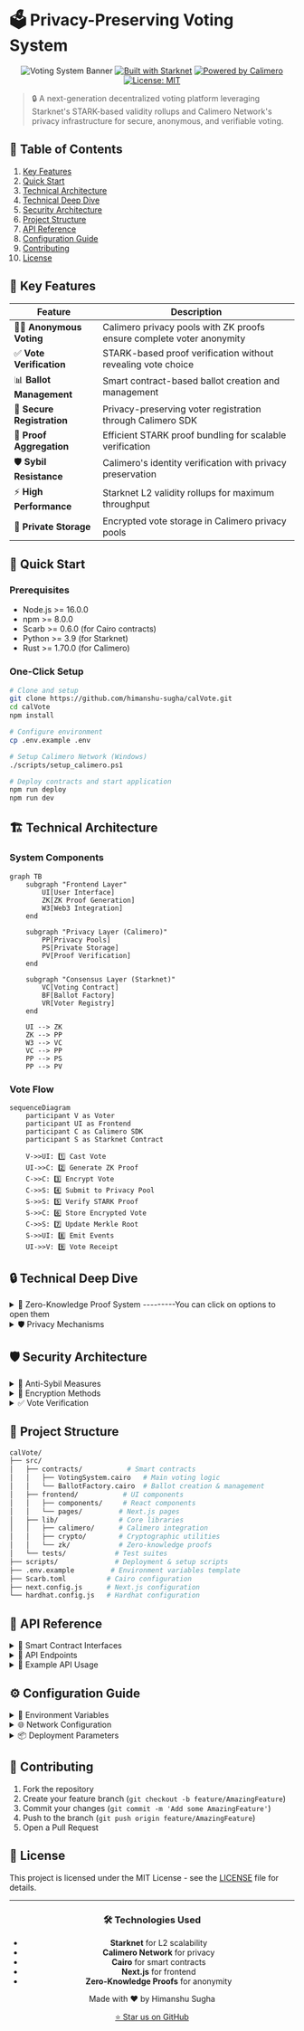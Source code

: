 # 🗳️ Privacy-Preserving Voting System

<div align="center">

![Voting System Banner](https://img.shields.io/badge/🔐_Secure_Voting-Starknet_&_Calimero-blue)
[![Built with Starknet](https://img.shields.io/badge/Built_with-Starknet-yellow.svg)](https://starknet.io)
[![Powered by Calimero](https://img.shields.io/badge/Powered_by-Calimero-purple.svg)](https://calimero.network)
[![License: MIT](https://img.shields.io/badge/License-MIT-green.svg)](https://opensource.org/licenses/MIT)

</div>

> 🔒 A next-generation decentralized voting platform leveraging Starknet's STARK-based validity rollups and Calimero Network's privacy infrastructure for secure, anonymous, and verifiable voting.

## 📑 Table of Contents
1. [Key Features](#-key-features)
2. [Quick Start](#-quick-start)
3. [Technical Architecture](#-technical-architecture)
4. [Technical Deep Dive](#-technical-deep-dive)
5. [Security Architecture](#-security-architecture)
6. [Project Structure](#-project-structure)
7. [API Reference](#-api-reference)
8. [Configuration Guide](#-configuration-guide)
9. [Contributing](#-contributing)
10. [License](#-license)

## 🌟 Key Features

<div align="center">

| Feature | Description |
|---------|-------------|
| 🕵️‍♂️ **Anonymous Voting** | Calimero privacy pools with ZK proofs ensure complete voter anonymity |
| ✅ **Vote Verification** | STARK-based proof verification without revealing vote choice |
| 📊 **Ballot Management** | Smart contract-based ballot creation and management |
| 🔑 **Secure Registration** | Privacy-preserving voter registration through Calimero SDK |
| 🔄 **Proof Aggregation** | Efficient STARK proof bundling for scalable verification |
| 🛡️ **Sybil Resistance** | Calimero's identity verification with privacy preservation |
| ⚡ **High Performance** | Starknet L2 validity rollups for maximum throughput |
| 🔐 **Private Storage** | Encrypted vote storage in Calimero privacy pools |

</div>

## 🚀 Quick Start

### Prerequisites
- Node.js >= 16.0.0
- npm >= 8.0.0
- Scarb >= 0.6.0 (for Cairo contracts)
- Python >= 3.9 (for Starknet)
- Rust >= 1.70.0 (for Calimero)

### One-Click Setup
```bash
# Clone and setup
git clone https://github.com/himanshu-sugha/calVote.git
cd calVote
npm install

# Configure environment
cp .env.example .env

# Setup Calimero Network (Windows)
./scripts/setup_calimero.ps1

# Deploy contracts and start application
npm run deploy
npm run dev
```

## 🏗️ Technical Architecture

### System Components
```mermaid
graph TB
    subgraph "Frontend Layer"
        UI[User Interface]
        ZK[ZK Proof Generation]
        W3[Web3 Integration]
    end

    subgraph "Privacy Layer (Calimero)"
        PP[Privacy Pools]
        PS[Private Storage]
        PV[Proof Verification]
    end

    subgraph "Consensus Layer (Starknet)"
        VC[Voting Contract]
        BF[Ballot Factory]
        VR[Voter Registry]
    end

    UI --> ZK
    ZK --> PP
    W3 --> VC
    VC --> PP
    PP --> PS
    PP --> PV
```

### Vote Flow
```mermaid
sequenceDiagram
    participant V as Voter
    participant UI as Frontend
    participant C as Calimero SDK
    participant S as Starknet Contract
    
    V->>UI: 1️⃣ Cast Vote
    UI->>C: 2️⃣ Generate ZK Proof
    C->>C: 3️⃣ Encrypt Vote
    C->>S: 4️⃣ Submit to Privacy Pool
    S->>S: 5️⃣ Verify STARK Proof
    S->>C: 6️⃣ Store Encrypted Vote
    C->>S: 7️⃣ Update Merkle Root
    S->>UI: 8️⃣ Emit Events
    UI->>V: 9️⃣ Vote Receipt
```

## 🔒 Technical Deep Dive

<details>
<summary>🔐 Zero-Knowledge Proof System  ---------You can click on options to open them</summary>

Our system combines Calimero's privacy infrastructure with Starknet's STARK proofs:

1. **Vote Commitment**
   ```cairo
   #[storage]
   struct Storage {
       vote_commitments: LegacyMap<ContractAddress, felt252>,
       voter_proofs: LegacyMap<ContractAddress, felt252>,
       privacy_pool: felt252,
   }
   ```

2. **Proof Generation**
   ```javascript
   async generateZKProof(vote, voterIdentity) {
       return await calimero.generateProof({
           vote: vote,
           identity: voterIdentity
       });
   }
   ```

3. **Verification Process**
   ```cairo
   fn _verify_calimero_proof(
       self: @ContractState,
       voter: ContractAddress,
       proof: felt252
   ) -> bool
   ```
</details>

<details>
<summary>🛡️ Privacy Mechanisms</summary>

### Calimero Integration
- **Private State Management**
  ```javascript
  class VotingPrivacy {
      constructor(networkConfig) {
          this.calimero = new CalimeroSDK(networkConfig);
      }

      async encryptVote(vote, publicKey) {
          return await this.calimero.encrypt({
              data: vote,
              publicKey: publicKey
          });
      }
  }
  ```

### Vote Privacy
1. **Vote Encryption**
   - Homomorphic encryption via Calimero SDK
   - Privacy pool-based vote storage
   - Merkle tree commitment scheme

2. **Anonymous Channels**
   - Calimero's P2P network routing
   - Privacy pool mixing
   - Decoy traffic generation
</details>

## 🛡️ Security Architecture

<details>
<summary>🔑 Anti-Sybil Measures</summary>

1. **Identity Verification**
   - Multi-factor authentication
   - Proof of personhood checks
   - Credential binding

2. **Rate Limiting**
   ```cairo
   #[starknet::interface]
   trait IRateLimit<T> {
       fn check_rate_limit(self: @T, voter: felt252) -> bool;
       fn update_last_action(ref self: T, voter: felt252);
   }
   ```

3. **Reputation System**
   - Historical voting patterns analysis
   - Behavior scoring
   - Progressive security levels
</details>

<details>
<summary>🔐 Encryption Methods</summary>

### Vote Encryption
```mermaid
graph TB
    A[Raw Vote] --> B[AES-256]
    B --> C[Homomorphic Layer]
    C --> D[ZK Wrapper]
    D --> E[Encrypted Vote]
```

### Key Management
1. **Distributed Key Generation**
   - Shamir's Secret Sharing
   - Threshold signatures
   - Key rotation protocol

2. **Encryption Layers**
   - Transport layer: TLS 1.3
   - Storage layer: AES-256-GCM
   - Protocol layer: Homomorphic encryption
</details>

<details>
<summary>✅ Vote Verification</summary>

### Verification Process
1. **Proof Verification**
   ```cairo
   #[starknet::interface]
   trait IVoteVerifier<T> {
       fn verify_vote(
           self: @T,
           vote_proof: Array<felt252>,
           public_inputs: Array<felt252>
       ) -> bool;
   }
   ```

2. **Receipt Generation**
   - Unique receipt ID
   - Cryptographic proof of inclusion
   - Temporal proof of voting

3. **Audit Trail**
   - Zero-knowledge audit logs
   - Verifiable delay functions
   - Privacy-preserving analytics
</details>

## 📁 Project Structure

```bash
calVote/
├── src/
│   ├── contracts/           # Smart contracts
│   │   ├── VotingSystem.cairo   # Main voting logic
│   │   └── BallotFactory.cairo  # Ballot creation & management
│   ├── frontend/           # UI components
│   │   ├── components/     # React components
│   │   └── pages/         # Next.js pages
│   ├── lib/               # Core libraries
│   │   ├── calimero/      # Calimero integration
│   │   ├── crypto/        # Cryptographic utilities
│   │   └── zk/            # Zero-knowledge proofs
│   └── tests/            # Test suites
├── scripts/              # Deployment & setup scripts
├── .env.example         # Environment variables template
├── Scarb.toml          # Cairo configuration
├── next.config.js      # Next.js configuration
└── hardhat.config.js   # Hardhat configuration
```

## 🔌 API Reference

<details>
<summary>📘 Smart Contract Interfaces</summary>

### Voting System Contract
```cairo
#[starknet::interface]
trait IVotingSystem<T> {
    // Ballot Management
    fn create_ballot(ref self: T, options: Array<felt252>) -> felt252;
    fn close_ballot(ref self: T, ballot_id: felt252);
    
    // Voting Operations
    fn cast_vote(
        ref self: T,
        ballot_id: felt252,
        vote_commitment: felt252,
        proof: Array<felt252>
    );
    fn verify_vote(self: @T, receipt_id: felt252) -> bool;
    
    // Results & Queries
    fn get_results(self: @T, ballot_id: felt252) -> Array<u256>;
    fn get_ballot_status(self: @T, ballot_id: felt252) -> u8;
}
```

### Ballot Factory Contract
```cairo
#[starknet::interface]
trait IBallotFactory<T> {
    fn create_standard_ballot(ref self: T, params: BallotParams) -> felt252;
    fn create_private_ballot(ref self: T, params: PrivateBallotParams) -> felt252;
}
```
</details>

<details>
<summary>🔄 API Endpoints</summary>

### REST API
```typescript
// Ballot Management
POST   /api/ballots/create
GET    /api/ballots/:id
PUT    /api/ballots/:id/close

// Voting
POST   /api/votes/cast
GET    /api/votes/verify/:receiptId

// Results
GET    /api/results/:ballotId
```

### WebSocket Events
```typescript
// Real-time updates
ws://host/events/ballots
ws://host/events/votes
ws://host/events/results
```
</details>

<details>
<summary>📝 Example API Usage</summary>

### Creating a Ballot
```typescript
const ballot = await contract.create_ballot({
    title: "Example Vote",
    options: ["Option 1", "Option 2"],
    start_time: Math.floor(Date.now() / 1000),
    end_time: Math.floor(Date.now() / 1000) + 86400,
    privacy_level: 2
});
```

### Casting a Vote
```typescript
const vote = await contract.cast_vote({
    ballot_id: "0x...",
    vote_commitment: "0x...",
    proof: ["0x...", "0x..."]
});
```

### Verifying a Vote
```typescript
const isValid = await contract.verify_vote({
    receipt_id: "0x..."
});
```
</details>

## ⚙️ Configuration Guide

<details>
<summary>🔧 Environment Variables</summary>

```env
# Network Configuration
STARKNET_NETWORK=        # Network to deploy to (goerli-alpha, mainnet)
STARKNET_PROVIDER_URL=   # RPC endpoint URL
STARKNET_WALLET=         # Wallet address for deployment
STARKNET_PRIVATE_KEY=    # Private key for transactions

# Calimero Configuration
CALIMERO_NODE_NAME=      # Node identifier
CALIMERO_SERVER_PORT=    # API server port (default: 2428)
CALIMERO_SWARM_PORT=     # P2P network port (default: 2528)
CALIMERO_PROTOCOL=       # Protocol type (default: starknet)
CALIMERO_API_KEY=        # API key for Calimero services
CALIMERO_SECRET=         # Secret for encryption

# Application Settings
NEXT_PUBLIC_APP_URL=     # Frontend application URL
NEXT_PUBLIC_API_URL=     # Backend API URL
ENABLE_TESTNET=          # Enable testnet features (true/false)
LOG_LEVEL=              # Logging level (debug, info, warn, error)
```
</details>

<details>
<summary>🌐 Network Configuration</summary>

### Starknet Networks
```javascript
// hardhat.config.js
module.exports = {
    starknet: {
        networks: {
            goerli: {
                url: process.env.STARKNET_PROVIDER_URL,
                chainId: "0x534e5f474f45524c49",
                feederGatewayUrl: "https://alpha4.starknet.io/feeder_gateway",
                gatewayUrl: "https://alpha4.starknet.io/gateway"
            },
            mainnet: {
                url: process.env.STARKNET_PROVIDER_URL,
                chainId: "0x534e5f4d41494e",
                feederGatewayUrl: "https://alpha-mainnet.starknet.io/feeder_gateway",
                gatewayUrl: "https://alpha-mainnet.starknet.io/gateway"
            }
        }
    }
};
```

### Calimero Network
```javascript
// calimero.config.js
module.exports = {
    nodes: [{
        name: process.env.CALIMERO_NODE_NAME,
        serverPort: process.env.CALIMERO_SERVER_PORT,
        swarmPort: process.env.CALIMERO_SWARM_PORT,
        protocol: process.env.CALIMERO_PROTOCOL
    }],
    encryption: {
        type: "AES-256-GCM",
        keyDerivation: "PBKDF2"
    }
};
```
</details>

<details>
<summary>📦 Deployment Parameters</summary>

### Contract Deployment
```typescript
// scripts/deploy.ts
const deploymentParams = {
    network: process.env.STARKNET_NETWORK,
    wallet: process.env.STARKNET_WALLET,
    contracts: {
        votingSystem: {
            salt: "0x...",
            constructorCalldata: [...],
            maxFee: "1000000000000000"
        },
        ballotFactory: {
            salt: "0x...",
            constructorCalldata: [...],
            maxFee: "1000000000000000"
        }
    }
};
```

### Verification Settings
```typescript
// scripts/verify.ts
const verificationParams = {
    compiler: {
        version: "0.6.0",
        optimization: true
    },
    sourceFiles: [
        "src/contracts/VotingSystem.cairo",
        "src/contracts/BallotFactory.cairo"
    ],
    constructorArguments: [...],
    libraries: {}
};
```
</details>

## 🤝 Contributing

1. Fork the repository
2. Create your feature branch (`git checkout -b feature/AmazingFeature`)
3. Commit your changes (`git commit -m 'Add some AmazingFeature'`)
4. Push to the branch (`git push origin feature/AmazingFeature`)
5. Open a Pull Request

## 📄 License

This project is licensed under the MIT License - see the [LICENSE](LICENSE) file for details.

---

<div align="center">

### 🛠️ Technologies Used
- **Starknet** for L2 scalability
- **Calimero Network** for privacy
- **Cairo** for smart contracts
- **Next.js** for frontend
- **Zero-Knowledge Proofs** for anonymity

Made with ❤️ by Himanshu Sugha

[⭐ Star us on GitHub](https://github.com/himanshu-sugha/calVote)

</div>
